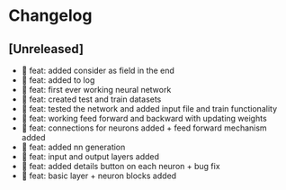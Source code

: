 # Changelog

## [Unreleased]

- 🎉 feat: added consider as field in the end
- 🎉 feat: added to log
- 🎉 feat: first ever working neural network
- 🎉 feat: created test and train datasets
- 🎉 feat: tested the network and added input file and train functionality
- 🎉 feat: working feed forward and backward with updating weights
- 🎉 feat: connections for neurons added + feed forward mechanism added
- 🎉 feat: added nn generation
- 🎉 feat: input and output layers added
- 🎉 feat: added details button on each neuron + bug fix
- 🎉 feat: basic layer + neuron blocks added
<!-- ## [0.0.2] - 2022-12-07

### Added

- /

### Changed

### Deprecated

### Removed

### Fixed

### Security

## [0.0.1] - 2022-12-07

- initial release -->

<!-- Links -->
<!-- [keep a changelog]: https://keepachangelog.com/en/1.0.0/
[semantic versioning]: https://semver.org/spec/v2.0.0.html -->

<!-- Versions -->
<!-- [unreleased]: https://github.com/Author/Repository/compare/v0.0.2...HEAD
[0.0.2]: https://github.com/Author/Repository/compare/v0.0.1...v0.0.2
[0.0.1]: https://github.com/Author/Repository/releases/tag/v0.0.1 -->

